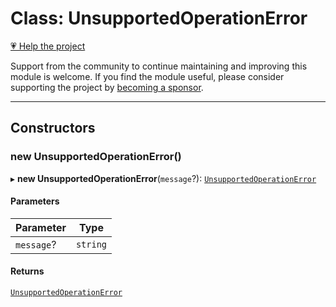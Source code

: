 # Class: UnsupportedOperationError

[💗 Help the project](https://github.com/sponsors/panva)

Support from the community to continue maintaining and improving this module is welcome. If you find the module useful, please consider supporting the project by [becoming a sponsor](https://github.com/sponsors/panva).

***

## Constructors

### new UnsupportedOperationError()

▸ **new UnsupportedOperationError**(`message`?): [`UnsupportedOperationError`](UnsupportedOperationError.md)

#### Parameters

| Parameter | Type |
| ------ | ------ |
| `message`? | `string` |

#### Returns

[`UnsupportedOperationError`](UnsupportedOperationError.md)

